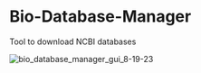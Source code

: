 # Bio-Database-Manager
Tool to download NCBI databases  

![bio_database_manager_gui_8-19-23](https://github.com/kn0w0n3/Bio-Database-Manager/assets/22214754/77b58dd3-8006-4564-bb65-aa5263c71ed3)  
